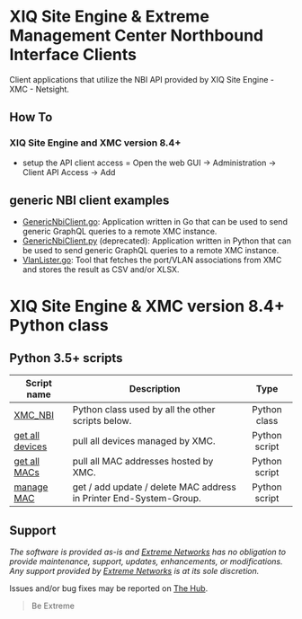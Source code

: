 # XIQ Site Engine & Extreme Management Center Northbound Interface Clients

Client applications that utilize the NBI API provided by XIQ Site Engine - XMC - Netsight.

## How To
### XIQ Site Engine and XMC version 8.4+
* setup the API client access = Open the web GUI -> Administration -> Client API Access -> Add

## generic NBI client examples
* [GenericNbiClient.go](GenericNbiClient.go/README.md): Application written in Go that can be used to send generic GraphQL queries to a remote XMC instance.
* [GenericNbiClient.py](GenericNbiClient.py/README.md) (deprecated): Application written in Python that can be used to send generic GraphQL queries to a remote XMC instance.
* [VlanLister.go](VlanLister.go/README.md): Tool that fetches the port/VLAN associations from XMC and stores the result as CSV and/or XLSX.

# XIQ Site Engine & XMC version 8.4+ Python class
## Python 3.5+ scripts
| Script name   | Description   | Type   |
| ------------- | ------------- |:------:|
| [XMC_NBI](Python3/XMC_NBI.py?raw=true)|Python class used by all the other scripts below.|Python class|
| [get all devices](Python3/get_all_devicese_from_XMC.py?raw=true)| pull all devices managed by XMC.|Python script|
| [get all MACs](Python3/get-all-MAC-from-XMC.py?raw=true)|pull all MAC addresses hosted by XMC.|Python script|
| [manage MAC](Python3/manage_MAC_in_XMC.py?raw=true)|get / add update / delete MAC address in Printer End-System-Group.|Python script|

## Support

_The software is provided as-is and [Extreme Networks](http://www.extremenetworks.com/) has no obligation to provide maintenance, support, updates, enhancements, or modifications. Any support provided by [Extreme Networks](http://www.extremenetworks.com/) is at its sole discretion._

Issues and/or bug fixes may be reported on [The Hub](https://community.extremenetworks.com).

>Be Extreme
